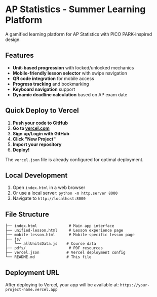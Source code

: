 # AP Statistics - Summer Learning Platform

A gamified learning platform for AP Statistics with PICO PARK-inspired design.

## Features

- **Unit-based progression** with locked/unlocked mechanics
- **Mobile-friendly lesson selector** with swipe navigation
- **QR code integration** for mobile access
- **Progress tracking** and bookmarking
- **Keyboard navigation** support
- **Dynamic deadline calculation** based on AP exam date

## Quick Deploy to Vercel

1. **Push your code to GitHub**
2. **Go to [vercel.com](https://vercel.com)**
3. **Sign up/Login with GitHub**
4. **Click "New Project"**
5. **Import your repository**
6. **Deploy!**

The `vercel.json` file is already configured for optimal deployment.

## Local Development

1. Open `index.html` in a web browser
2. Or use a local server: `python -m http.server 8000`
3. Navigate to `http://localhost:8000`

## File Structure

```
├── index.html              # Main app interface
├── unified-lesson.html     # Lesson experience page
├── mobile-lesson.html      # Mobile-specific lesson page
├── js/
│   └── allUnitsData.js    # Course data
├── pdfs/                   # PDF resources
├── vercel.json            # Vercel deployment config
└── README.md              # This file
```

## Deployment URL

After deploying to Vercel, your app will be available at:
`https://your-project-name.vercel.app` 